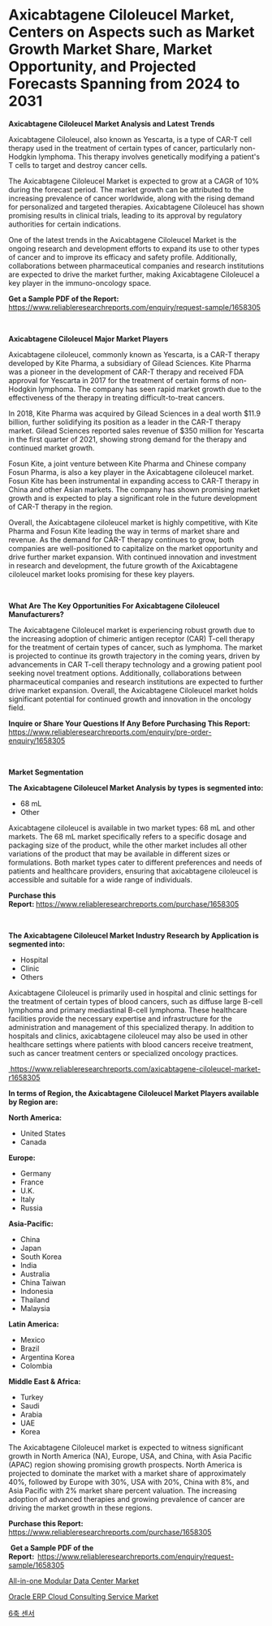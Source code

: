 <p><h1>Axicabtagene Ciloleucel Market, Centers on Aspects such as Market Growth Market Share, Market Opportunity, and Projected Forecasts Spanning from 2024 to 2031</h1></p><p><strong>Axicabtagene Ciloleucel Market Analysis and Latest Trends</strong></p>
<p><p>Axicabtagene Ciloleucel, also known as Yescarta, is a type of CAR-T cell therapy used in the treatment of certain types of cancer, particularly non-Hodgkin lymphoma. This therapy involves genetically modifying a patient's T cells to target and destroy cancer cells.</p><p>The Axicabtagene Ciloleucel Market is expected to grow at a CAGR of 10% during the forecast period. The market growth can be attributed to the increasing prevalence of cancer worldwide, along with the rising demand for personalized and targeted therapies. Axicabtagene Ciloleucel has shown promising results in clinical trials, leading to its approval by regulatory authorities for certain indications.</p><p>One of the latest trends in the Axicabtagene Ciloleucel Market is the ongoing research and development efforts to expand its use to other types of cancer and to improve its efficacy and safety profile. Additionally, collaborations between pharmaceutical companies and research institutions are expected to drive the market further, making Axicabtagene Ciloleucel a key player in the immuno-oncology space.</p></p>
<p><strong>Get a Sample PDF of the Report:&nbsp;</strong> <a href="https://www.reliableresearchreports.com/enquiry/request-sample/1658305">https://www.reliableresearchreports.com/enquiry/request-sample/1658305</a></p>
<p>&nbsp;</p>
<p><strong>Axicabtagene Ciloleucel Major Market Players</strong></p>
<p><p>Axicabtagene ciloleucel, commonly known as Yescarta, is a CAR-T therapy developed by Kite Pharma, a subsidiary of Gilead Sciences. Kite Pharma was a pioneer in the development of CAR-T therapy and received FDA approval for Yescarta in 2017 for the treatment of certain forms of non-Hodgkin lymphoma. The company has seen rapid market growth due to the effectiveness of the therapy in treating difficult-to-treat cancers.</p><p>In 2018, Kite Pharma was acquired by Gilead Sciences in a deal worth $11.9 billion, further solidifying its position as a leader in the CAR-T therapy market. Gilead Sciences reported sales revenue of $350 million for Yescarta in the first quarter of 2021, showing strong demand for the therapy and continued market growth.</p><p>Fosun Kite, a joint venture between Kite Pharma and Chinese company Fosun Pharma, is also a key player in the Axicabtagene ciloleucel market. Fosun Kite has been instrumental in expanding access to CAR-T therapy in China and other Asian markets. The company has shown promising market growth and is expected to play a significant role in the future development of CAR-T therapy in the region.</p><p>Overall, the Axicabtagene ciloleucel market is highly competitive, with Kite Pharma and Fosun Kite leading the way in terms of market share and revenue. As the demand for CAR-T therapy continues to grow, both companies are well-positioned to capitalize on the market opportunity and drive further market expansion. With continued innovation and investment in research and development, the future growth of the Axicabtagene ciloleucel market looks promising for these key players.</p></p>
<p>&nbsp;</p>
<p><strong>What Are The Key Opportunities For Axicabtagene Ciloleucel Manufacturers?</strong></p>
<p><p>The Axicabtagene Ciloleucel market is experiencing robust growth due to the increasing adoption of chimeric antigen receptor (CAR) T-cell therapy for the treatment of certain types of cancer, such as lymphoma. The market is projected to continue its growth trajectory in the coming years, driven by advancements in CAR T-cell therapy technology and a growing patient pool seeking novel treatment options. Additionally, collaborations between pharmaceutical companies and research institutions are expected to further drive market expansion. Overall, the Axicabtagene Ciloleucel market holds significant potential for continued growth and innovation in the oncology field.</p></p>
<p><strong>Inquire or Share Your Questions If Any Before Purchasing This Report:</strong> <a href="https://www.reliableresearchreports.com/enquiry/pre-order-enquiry/1658305">https://www.reliableresearchreports.com/enquiry/pre-order-enquiry/1658305</a></p>
<p>&nbsp;</p>
<p><strong>Market Segmentation</strong></p>
<p><strong>The Axicabtagene Ciloleucel Market Analysis by types is segmented into:</strong></p>
<p><ul><li>68 mL</li><li>Other</li></ul></p>
<p><p>Axicabtagene ciloleucel is available in two market types: 68 mL and other markets. The 68 mL market specifically refers to a specific dosage and packaging size of the product, while the other market includes all other variations of the product that may be available in different sizes or formulations. Both market types cater to different preferences and needs of patients and healthcare providers, ensuring that axicabtagene ciloleucel is accessible and suitable for a wide range of individuals.</p></p>
<p><strong>Purchase this Report:&nbsp;</strong><a href="https://www.reliableresearchreports.com/purchase/1658305">https://www.reliableresearchreports.com/purchase/1658305</a></p>
<p>&nbsp;</p>
<p><strong>The Axicabtagene Ciloleucel Market Industry Research by Application is segmented into:</strong></p>
<p><ul><li>Hospital</li><li>Clinic</li><li>Others</li></ul></p>
<p><p>Axicabtagene Ciloleucel is primarily used in hospital and clinic settings for the treatment of certain types of blood cancers, such as diffuse large B-cell lymphoma and primary mediastinal B-cell lymphoma. These healthcare facilities provide the necessary expertise and infrastructure for the administration and management of this specialized therapy. In addition to hospitals and clinics, axicabtagene ciloleucel may also be used in other healthcare settings where patients with blood cancers receive treatment, such as cancer treatment centers or specialized oncology practices.</p></p>
<p><a href="https://www.reliableresearchreports.com/axicabtagene-ciloleucel-market-r1658305">&nbsp;https://www.reliableresearchreports.com/axicabtagene-ciloleucel-market-r1658305</a></p>
<p><strong>In terms of Region, the Axicabtagene Ciloleucel Market Players available by Region are:</strong></p>
<p>
    <p> <strong> North America: </strong>
        <ul>
            <li>United States</li>
            <li>Canada</li>
        </ul>
        </p> 
    <p> <strong> Europe: </strong>
        <ul>
            <li>Germany</li>
            <li>France</li>
            <li>U.K.</li>
            <li>Italy</li>
            <li>Russia</li>
        </ul>
        </p> 
    <p> <strong> Asia-Pacific: </strong>
        <ul>
            <li>China</li>
            <li>Japan</li>
            <li>South Korea</li>
            <li>India</li>
            <li>Australia</li>
            <li>China Taiwan</li>
            <li>Indonesia</li>
            <li>Thailand</li>
            <li>Malaysia</li>
        </ul>
        </p> 
    <p> <strong> Latin America: </strong>
        <ul>
            <li>Mexico</li>
            <li>Brazil</li>
            <li>Argentina Korea</li>
            <li>Colombia</li>
        </ul>
        </p> 
    <p> <strong> Middle East & Africa: </strong>
        <ul>
            <li>Turkey</li>
            <li>Saudi</li>
            <li>Arabia</li>
            <li>UAE</li>
            <li>Korea</li>
        </ul>
    </p>
    </p>
<p><p>The Axicabtagene Ciloleucel market is expected to witness significant growth in North America (NA), Europe, USA, and China, with Asia Pacific (APAC) region showing promising growth prospects. North America is projected to dominate the market with a market share of approximately 40%, followed by Europe with 30%, USA with 20%, China with 8%, and Asia Pacific with 2% market share percent valuation. The increasing adoption of advanced therapies and growing prevalence of cancer are driving the market growth in these regions.</p></p>
<p><strong>Purchase this Report: </strong><a href="https://www.reliableresearchreports.com/purchase/1658305">https://www.reliableresearchreports.com/purchase/1658305</a></p>
<p>&nbsp;<strong>Get a Sample PDF of the Report:&nbsp;&nbsp;</strong><a href="https://www.reliableresearchreports.com/enquiry/request-sample/1658305">https://www.reliableresearchreports.com/enquiry/request-sample/1658305</a></p>
<p><strong></strong></p>
<p><p><a href="https://medium.com/@jennifer.walker9887/all-in-one-modular-data-center-market-insight-market-trends-growth-forecasted-from-2024-to-2031-b50d156d1786">All-in-one Modular Data Center Market</a></p><p><a href="https://medium.com/@brayannolanii/oracle-erp-cloud-consulting-service-market-outlook-industry-overview-and-forecast-2024-to-2031-9416e8e31653">Oracle ERP Cloud Consulting Service Market</a></p><p><a href="https://medium.com/@dallasrrellwg/6%EC%B6%95-%EC%84%BC%EC%84%9C-%EC%8B%9C%EC%9E%A5-%EB%B6%84%EC%84%9D-%EA%B7%B8-cagr-%EC%8B%9C%EC%9E%A5-%EC%84%B8%EB%B6%84%ED%99%94-%EB%B0%8F-%EA%B8%80%EB%A1%9C%EB%B2%8C-%EC%82%B0%EC%97%85-%EA%B0%9C%EC%9A%94-4f5b0bda3475">6축 센서</a></p></p>